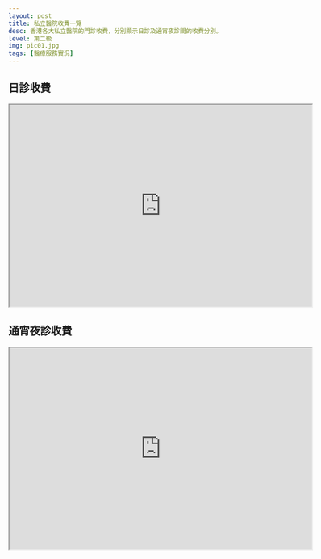 ```yaml
---
layout: post
title: 私立醫院收費一覽
desc: 香港各大私立醫院的門診收費，分別顯示日診及通宵夜診間的收費分別。
level: 第二級
img: pic01.jpg
tags: [醫療服務實況]
---
```

<div id="highcharts"></div><script>
(function(){ var files = ["https://code.highcharts.com/stock/highstock.js","https://code.highcharts.com/highcharts-more.js","https://code.highcharts.com/highcharts-3d.js","https://code.highcharts.com/modules/data.js","https://code.highcharts.com/modules/exporting.js","https://code.highcharts.com/modules/funnel.js","https://code.highcharts.com/modules/annotations.js","https://code.highcharts.com/modules/solid-gauge.js"],loaded = 0; if (typeof window["HighchartsEditor"] === "undefined") {window.HighchartsEditor = {ondone: [cl],hasWrapped: false,hasLoaded: false};include(files[0]);} else {if (window.HighchartsEditor.hasLoaded) {cl();} else {window.HighchartsEditor.ondone.push(cl);}}function isScriptAlreadyIncluded(src){var scripts = document.getElementsByTagName("script");for (var i = 0; i < scripts.length; i++) {if (scripts[i].hasAttribute("src")) {if ((scripts[i].getAttribute("src") || "").indexOf(src) >= 0 || (scripts[i].getAttribute("src") === "http://code.highcharts.com/highcharts.js" && src === "https://code.highcharts.com/stock/highstock.js")) {return true;}}}return false;}function check() {if (loaded === files.length) {for (var i = 0; i < window.HighchartsEditor.ondone.length; i++) {try {window.HighchartsEditor.ondone[i]();} catch(e) {console.error(e);}}window.HighchartsEditor.hasLoaded = true;}}function include(script) {function next() {++loaded;if (loaded < files.length) {include(files[loaded]);}check();}if (isScriptAlreadyIncluded(script)) {return next();}var sc=document.createElement("script");sc.src = script;sc.type="text/javascript";sc.onload=function() { next(); };document.head.appendChild(sc);}function each(a, fn){if (typeof a.forEach !== "undefined"){a.forEach(fn);}else{for (var i = 0; i < a.length; i++){if (fn) {fn(a[i]);}}}}var inc = {},incl=[]; each(document.querySelectorAll("script"), function(t) {inc[t.src.substr(0, t.src.indexOf("?"))] = 1; }); function cl() {if(typeof window["Highcharts"] !== "undefined"){Highcharts.setOptions({lang:{"printChart":"","downloadPNG":"","downloadJPEG":"","downloadSVG":"","downloadPDF":""}});var options={"chart":{"type":"columnrange","inverted":true,"polar":false},"plotOptions":{"series":{"dataLabels":{"enabled":true,"style":{"color":"contrast","fontSize":"11px","fontWeight":"","textOutline":"1px 1px contrast"}}}},"title":{"text":""},"subtitle":{"text":""},"exporting":{},"series":[],"credits":{"enabled":false},"lang":{"printChart":"","downloadPNG":"","downloadJPEG":"","downloadSVG":"","downloadPDF":""},"tooltip":{"shared":true},"legend":{},"xAxis":[{"title":{},"labels":{}}],"yAxis":[{"title":{"text":""},"labels":{}}],"data":{"googleSpreadsheetKey":"1E_S9oRGDleMPjUEudbVIR2qLnGBiH1oLQp4BuS2uTJ8","dataRefreshRate":false,"enablePolling":true,"startRow":0,"endRow":1.7976931348623157e+308,"startColumn":0,"endColumn":1.7976931348623157e+308}};
new Highcharts.Chart("highcharts", options);}}})();
</script>
</script>


## 日診收費
<div class="resp-container">
  <iframe class="resp-iframe" width="600" height="400" src="https://docs.google.com/spreadsheets/d/e/2PACX-1vQn_NjN7swJnq_2mo3KgpA735_o8zD0WY2eIMoZJ7P-N6eaLJ57dFmXDdcw5zZ7rB7E77Oyf3qjI7IZ/pubchart?oid=1227975908&amp;format=interactive"></iframe>
</div>

## 通宵夜診收費
<div class="resp-container">
  <iframe class="resp-iframe" width="600" height="400"  src="https://docs.google.com/spreadsheets/d/e/2PACX-1vQn_NjN7swJnq_2mo3KgpA735_o8zD0WY2eIMoZJ7P-N6eaLJ57dFmXDdcw5zZ7rB7E77Oyf3qjI7IZ/pubchart?oid=1278931466&amp;format=interactive"></iframe>
</div>
